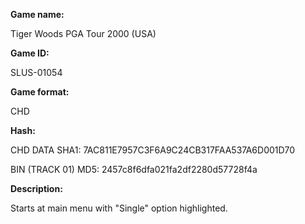 **Game name:**

Tiger Woods PGA Tour 2000 (USA)

**Game ID:**

SLUS-01054

**Game format:**

CHD

**Hash:**

CHD DATA SHA1: 7AC811E7957C3F6A9C24CB317FAA537A6D001D70

BIN (TRACK 01) MD5: 2457c8f6dfa021fa2df2280d57728f4a

**Description:**

Starts at main menu with "Single" option highlighted.